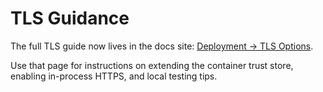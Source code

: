 # TLS Guidance

The full TLS guide now lives in the docs site: [Deployment → TLS Options](docs/docs/Deployment/tls.md).

Use that page for instructions on extending the container trust store, enabling
in-process HTTPS, and local testing tips.
